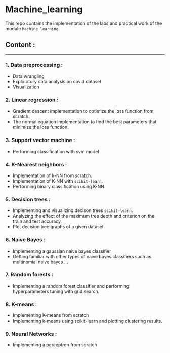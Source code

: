 # Machine_learning
This repo contains the implementation of the labs and practical work of the module `Machine learning`

## Content : 
----

### 1. Data preprocessing : 
- Data wrangling
- Exploratory data analysis on covid dataset
- Visualization 

### 2. Linear regression :
- Gradient descent implementation to optimize the loss function from scratch.
- The normal equation implementation to find the best parameters that minimize the loss function.


### 3. Support vector machine :
- Performing classification with svm model



### 4. K-Nearest neighbors :
- Implementation of k-NN from scratch.
- Implementation of K-NN with `scikit-learn`.
- Performing binary classification using K-NN.


### 5. Decision trees : 
- Implementing and visuailzing decison trees `scikit-learn`.
- Analyzing the effect of the maximum tree depth and criterion on the train and test accuracy.
- Plot decision tree graphs of a given dataset.


### 6. Naive Bayes : 
- Implementing a gaussian naive bayes classifier
- Getting familiar with other types of naive bayes classifiers such as multinomial naive bayes ...



### 7. Random forests : 
- Implementing a random forest classifier and performing hyperparameters tuning with grid search.



### 8. K-means : 
- Implementing K-means from scratch
- Implementing k-means using scikit-learn and plotting clustering results.

### 9. Neural Networks :
- Implementing a perceptron from scratch

